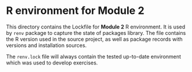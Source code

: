 # R environment for Module 2

This directory contains the Lockfile for **Module 2** R environment. It is used by `renv` package to capture the state of packages library. The file contains the R version used in the source project, as well as package records with versions and installation sources.

The `renv.lock` file will always contain the tested up-to-date environment which was used to develop exercises.